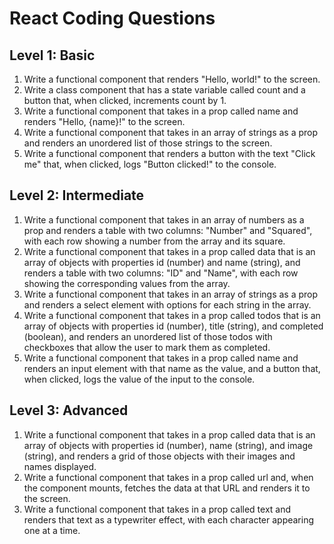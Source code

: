 # React Coding Questions

## Level 1: Basic
<ol>
<li>Write a functional component that renders "Hello, world!" to the screen.</li>
<li>Write a class component that has a state variable called count and a button that, when clicked, increments count by 1.</li>
<li>Write a functional component that takes in a prop called name and renders "Hello, {name}!" to the screen.</li>
<li>Write a functional component that takes in an array of strings as a prop and renders an unordered list of those strings to the screen.</li>
<li>Write a functional component that renders a button with the text "Click me" that, when clicked, logs "Button clicked!" to the console.</li>
</ol>

## Level 2: Intermediate
<ol>
<li>Write a functional component that takes in an array of numbers as a prop and renders a table with two columns: "Number" and "Squared", with each row showing a number from the array and its square.</li>
<li>Write a functional component that takes in a prop called data that is an array of objects with properties id (number) and name (string), and renders a table with two columns: "ID" and "Name", with each row showing the corresponding values from the array.</li>
<li>Write a functional component that takes in an array of strings as a prop and renders a select element with options for each string in the array.</li>
<li>Write a functional component that takes in a prop called todos that is an array of objects with properties id (number), title (string), and completed (boolean), and renders an unordered list of those todos with checkboxes that allow the user to mark them as completed.</li>
<li>Write a functional component that takes in a prop called name and renders an input element with that name as the value, and a button that, when clicked, logs the value of the input to the console.</li>
</ol>

## Level 3: Advanced
<ol>
<li>Write a functional component that takes in a prop called data that is an array of objects with properties id (number), name (string), and image (string), and renders a grid of those objects with their images and names displayed.</li>
<li>Write a functional component that takes in a prop called url and, when the component mounts, fetches the data at that URL and renders it to the screen.</li>
<li>Write a functional component that takes in a prop called text and renders that text as a typewriter effect, with each character appearing one at a time.</li>
</ol>